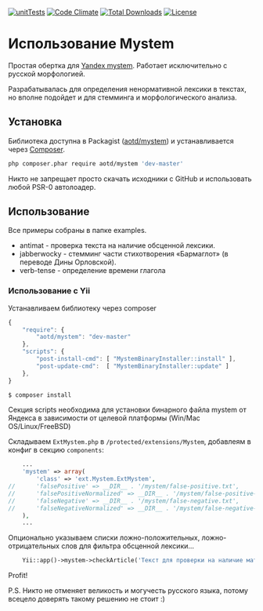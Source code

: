 [![unitTests](https://travis-ci.org/aotd1/mystem.svg?branch=master)](https://travis-ci.org/aotd1/mystem)
[![Code Climate](https://codeclimate.com/github/aotd1/mystem.png)](https://codeclimate.com/github/aotd1/mystem)
[![Total Downloads](https://poser.pugx.org/aotd/mystem/downloads.svg)](https://packagist.org/packages/aotd/mystem)
[![License](https://poser.pugx.org/aotd/mystem/license.svg)](https://packagist.org/packages/aotd/mystem)

Использование Mystem
====================

Простая обертка для [Yandex mystem](http://company.yandex.ru/technologies/mystem/).
Работает исключительно с русской морфологией.

Разрабатывалась для определения ненормативной лексики в текстах, но вполне подойдет и для стемминга и морфологического анализа.

Установка
---------

Библиотека доступна в Packagist ([aotd/mystem](http://packagist.org/packages/aotd/mystem)) и устанавливается через [Composer](http://getcomposer.org/).

```bash
php composer.phar require aotd/mystem 'dev-master'
```

Никто не запрещает просто скачать исходники с GitHub и использовать любой PSR-0 автолоадер.

Использование
-------------

Все примеры собраны в папке examples.

 - antimat - проверка текста на наличие обсценной лексики.
 - jabberwocky - стемминг части стихотворения «Бармаглот» (в переводе Дины Орловской).
 - verb-tense - определение времени глагола

### Использование с Yii ###

Устанавливаем библиотеку через composer

```js
{
    "require": {
        "aotd/mystem": "dev-master"
    },
    "scripts": {
        "post-install-cmd": [ "MystemBinaryInstaller::install" ],
        "post-update-cmd":  [ "MystemBinaryInstaller::update" ]
    },
}
```

```bash
$ composer install
```

Секция scripts необходима для установки бинарного файла mystem от Яндекса
в зависимости от целевой платформы (Win/Mac OS/Linux/FreeBSD)


Складываем `ExtMystem.php` в `/protected/extensions/Mystem`, добавлеям в конфиг в секцию `components`:

```php
    ...
    'mystem' => array(
        'class' => 'ext.Mystem.ExtMystem',
//      'falsePositive' => __DIR__ . '/mystem/false-positive.txt',
//      'falsePositiveNormalized' => __DIR__ . '/mystem/false-positive-normalized.txt',
//      'falseNegative' => __DIR__ . '/mystem/false-negative.txt',
//      'falseNegativeNormalized' => __DIR__ . '/mystem/false-negative-normalized.txt',
    ),
    ...
```

Опционально указываем списки ложно-положительных, ложно-отрицательных слов для фильтра обсценной лексики...

```php
    Yii::app()->mystem->checkArticle('Текст для проверки на наличие матов');
```

Profit!

P.S. Никто не отменяет великость и могучесть русского языка, потому всецело доверять такому решению не стоит :)